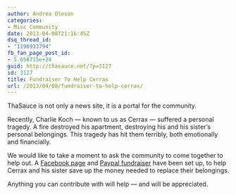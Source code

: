 ```yaml
---
author: Andrea Oleson
categories:
- Misc Community
date: 2013-04-08T21:16:45Z
dsq_thread_id:
- "1196933794"
fb_fan_page_post_id:
- 5.658715e+24
guid: http://thasauce.net/?p=3127
id: 3127
title: Fundraiser To Help Cerrax
url: /2013/04/08/fundraiser-to-help-cerrax/
---
```


ThaSauce is not only a news site, it is a portal for the community.

Recently, Charlie Koch &#8212; known to us as Cerrax &#8212; suffered a personal tragedy. A fire destroyed his apartment, destroying his and his sister&#8217;s personal belongings. This tragedy has hit them terribly, both emotionally and financially.

We would like to take a moment to ask the community to come together to help out. A <a href="https://www.facebook.com/CharlieAndBlairFundraiser" target="_blank">Facebook page</a> and <a href="https://www.paypal.com/us/cgi-bin/webscr?cmd=_flow&SESSION=UvmOq2UiLA0pw1PhLZuC1TGhQBmF5pHarbda9MuFXPlJGRnml2-SLnW_8tS&dispatch=5885d80a13c0db1f8e263663d3faee8d5348ead9d61c709ee8c979deef3ea735" target="_blank">Paypal fundraiser</a> have been set up, to help Cerrax and his sister save up the money needed to replace their belongings.

Anything you can contribute with will help &#8212; and will be appreciated.